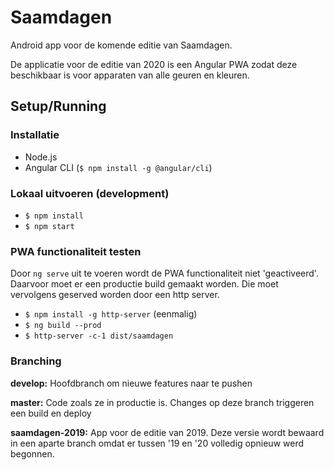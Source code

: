 # Saamdagen

Android app voor de komende editie van Saamdagen.

De applicatie voor de editie van 2020 is een Angular PWA zodat deze beschikbaar is voor apparaten van alle geuren en kleuren.

## Setup/Running

### Installatie

- Node.js
- Angular CLI (`$ npm install -g @angular/cli`)

### Lokaal uitvoeren (development)

- `$ npm install`
- `$ npm start`

### PWA functionaliteit testen

Door `ng serve` uit te voeren wordt de PWA functionaliteit niet 'geactiveerd'. Daarvoor moet er een productie build gemaakt worden. Die moet vervolgens geserved worden door een http server.

- `$ npm install -g http-server` (eenmalig)
- `$ ng build --prod`
- `$ http-server -c-1 dist/saamdagen`

### Branching

**develop:** Hoofdbranch om nieuwe features naar te pushen

**master:** Code zoals ze in productie is. Changes op deze branch triggeren een build en deploy

**saamdagen-2019:** App voor de editie van 2019. Deze versie wordt bewaard in een aparte branch omdat er tussen '19 en '20 volledig opnieuw werd begonnen.
